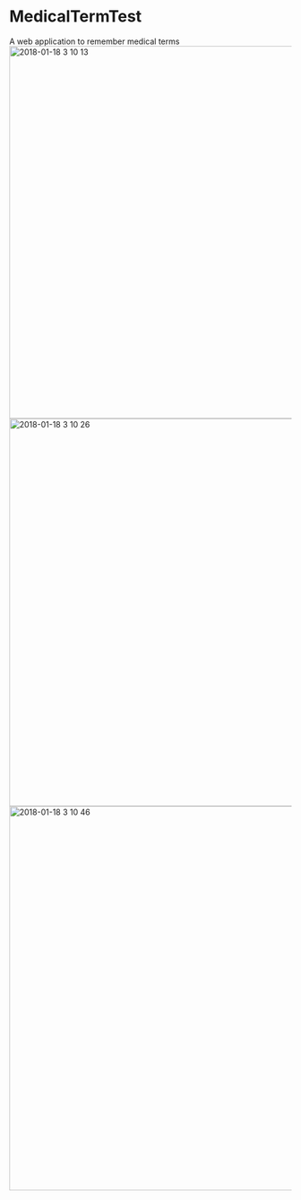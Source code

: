 # MedicalTermTest
A web application to remember medical terms
<img width="665" alt="2018-01-18 3 10 13" src="https://user-images.githubusercontent.com/29176287/35060993-3ae1c5e4-fc03-11e7-83df-a69e061f63bc.png">
<img width="692" alt="2018-01-18 3 10 26" src="https://user-images.githubusercontent.com/29176287/35060995-3bcf22bc-fc03-11e7-8d61-21609a9e5be8.png">
<img width="686" alt="2018-01-18 3 10 46" src="https://user-images.githubusercontent.com/29176287/35060998-3d584c44-fc03-11e7-92a8-18053b186f58.png">
